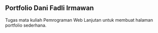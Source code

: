 ## Portfolio Dani Fadli Irmawan
Tugas mata kuliah Pemrograman Web Lanjutan untuk membuat halaman portfolio sederhana.
